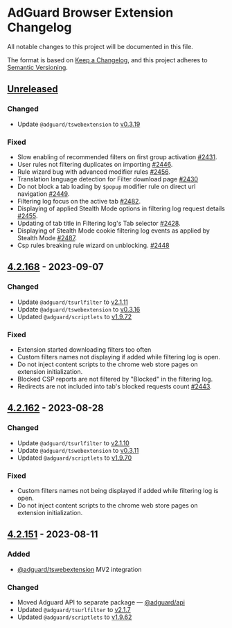 # AdGuard Browser Extension Changelog

All notable changes to this project will be documented in this file.

The format is based on [Keep a Changelog](https://keepachangelog.com/en/1.0.0/),
and this project adheres to [Semantic Versioning](https://semver.org/spec/v2.0.0.html).


## [Unreleased]

### Changed
- Update `@adguard/tswebextension` to [v0.3.19](https://github.com/AdguardTeam/tsurlfilter/blob/master/packages/tswebextension/CHANGELOG.md#0319---2023-09-18)

### Fixed
- Slow enabling of recommended filters on first group activation
  [#2431](https://github.com/AdguardTeam/AdguardBrowserExtension/issues/2431).
- User rules not filtering duplicates on importing
  [#2446](https://github.com/AdguardTeam/AdguardBrowserExtension/issues/2446).
- Rule wizard bug with advanced modifier rules
  [#2456](https://github.com/AdguardTeam/AdguardBrowserExtension/issues/2456).
- Translation language detection for Filter download page
  [#2430](https://github.com/AdguardTeam/AdguardBrowserExtension/issues/2430)
- Do not block a tab loading by `$popup` modifier rule on direct url navigation
  [#2449](https://github.com/AdguardTeam/AdguardBrowserExtension/issues/2449).
- Filtering log focus on the active tab
  [#2482](https://github.com/AdguardTeam/AdguardBrowserExtension/issues/2482).
- Displaying of applied Stealth Mode options in filtering log request details
  [#2455](https://github.com/AdguardTeam/AdguardBrowserExtension/issues/2455).
- Updating of tab title in Filtering log's Tab selector
  [#2428](https://github.com/AdguardTeam/AdguardBrowserExtension/issues/2428).
- Displaying of Stealth Mode cookie filtering log events as applied by Stealth Mode
  [#2487](https://github.com/AdguardTeam/AdguardBrowserExtension/issues/2487).
- Csp rules breaking rule wizard on unblocking. [#2448](https://github.com/AdguardTeam/AdguardBrowserExtension/issues/2448)


## [4.2.168] - 2023-09-07

### Changed
- Update `@adguard/tsurlfilter` to [v2.1.11](https://github.com/AdguardTeam/tsurlfilter/blob/master/packages/tsurlfilter/CHANGELOG.md#2111---2023-08-25)
- Update `@adguard/tswebextension` to [v0.3.16](https://github.com/AdguardTeam/tsurlfilter/blob/master/packages/tswebextension/CHANGELOG.md#0316---2023-09-05)
- Updated `@adguard/scriptlets` to [v1.9.72](https://github.com/AdguardTeam/Scriptlets/blob/master/CHANGELOG.md#v1972---2023-08-25)

### Fixed
- Extension started downloading filters too often
- Custom filters names not displaying if added while filtering log is open.
- Do not inject content scripts to the chrome web store pages on extension initialization.
- Blocked CSP reports are not filtered by "Blocked" in the filtering log.
- Redirects are not included into tab's blocked requests count
  [#2443](https://github.com/AdguardTeam/AdguardBrowserExtension/issues/2443).


## [4.2.162] - 2023-08-28

### Changed
- Update `@adguard/tsurlfilter` to [v2.1.10](https://github.com/AdguardTeam/tsurlfilter/blob/master/packages/tsurlfilter/CHANGELOG.md#2110---2023-08-21)
- Update `@adguard/tswebextension` to [v0.3.11](https://github.com/AdguardTeam/tsurlfilter/blob/master/packages/tswebextension/CHANGELOG.md#0311---2023-08-21)
- Updated `@adguard/scriptlets` to [v1.9.70](https://github.com/AdguardTeam/Scriptlets/blob/master/CHANGELOG.md)

### Fixed
- Custom filters names not being displayed if added while filtering log is open.
- Do not inject content scripts to the chrome web store pages on extension initialization.


## [4.2.151] - 2023-08-11

### Added
- [@adguard/tswebextension](https://github.com/AdguardTeam/tsurlfilter/blob/master/packages/tswebextension/README.md) MV2 integration

### Changed
- Moved Adguard API to separate package — [@adguard/api](https://www.npmjs.com/package/@adguard/api)
- Updated `@adguard/tsurlfilter` to [v2.1.7](https://github.com/AdguardTeam/tsurlfilter/blob/master/packages/tsurlfilter/CHANGELOG.md#217---2023-08-10)
- Updated `@adguard/scriptlets` to [v1.9.62](https://github.com/AdguardTeam/Scriptlets/blob/master/CHANGELOG.md)

[Unreleased]: https://github.com/AdguardTeam/AdguardBrowserExtension/compare/v4.2.168...HEAD
[4.2.168]: https://github.com/AdguardTeam/AdguardBrowserExtension/compare/v4.2.162...v4.2.168
[4.2.162]: https://github.com/AdguardTeam/AdguardBrowserExtension/compare/v4.2.151...v4.2.162
[4.2.151]: https://github.com/AdguardTeam/AdguardBrowserExtension/compare/v4.1.57...v4.2.151
